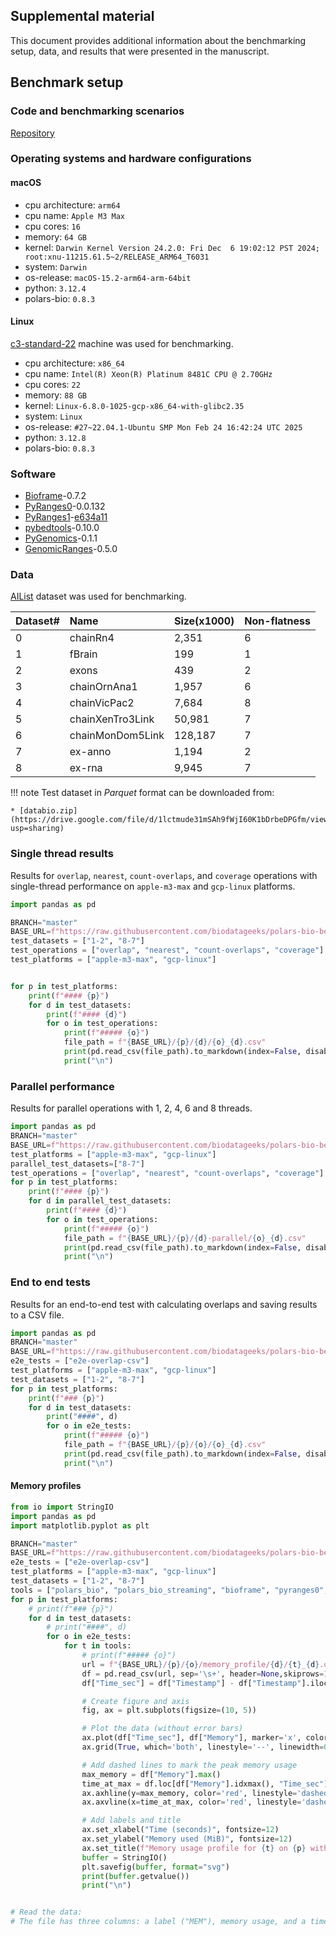 
## Supplemental material
This document provides additional information about the benchmarking setup, data, and results that were presented in the manuscript.

## Benchmark setup

### Code and  benchmarking scenarios
[Repository](https://github.com/biodatageeks/polars-bio-bench)

### Operating systems and hardware configurations

#### macOS

- cpu architecture: `arm64`
- cpu name: `Apple M3 Max`
- cpu cores: `16`
- memory: `64 GB`
- kernel: `Darwin Kernel Version 24.2.0: Fri Dec  6 19:02:12 PST 2024; root:xnu-11215.61.5~2/RELEASE_ARM64_T6031`
- system: `Darwin`
- os-release: `macOS-15.2-arm64-arm-64bit`
- python: `3.12.4`
- polars-bio: `0.8.3`


#### Linux
[c3-standard-22](https://gcloud-compute.com/c3-standard-22.html) machine was used for benchmarking.

- cpu architecture: `x86_64`
- cpu name: `Intel(R) Xeon(R) Platinum 8481C CPU @ 2.70GHz`
- cpu cores: `22`
- memory: `88 GB`
- kernel: `Linux-6.8.0-1025-gcp-x86_64-with-glibc2.35`
- system: `Linux`
- os-release: `#27~22.04.1-Ubuntu SMP Mon Feb 24 16:42:24 UTC 2025`
- python: `3.12.8`
- polars-bio: `0.8.3`

### Software

- [Bioframe](https://github.com/open2c/bioframe)-0.7.2
- [PyRanges0](https://github.com/pyranges/pyranges)-0.0.132
- [PyRanges1](https://github.com/pyranges/pyranges_1.x)-[e634a11](https://github.com/mwiewior/pyranges1/commit/e634a110e7c00d7c5458d69d5e39bec41d23a2fe)
- [pybedtools](https://github.com/daler/pybedtools)-0.10.0
- [PyGenomics](https://gitlab.com/gtamazian/pygenomics)-0.1.1
- [GenomicRanges](https://github.com/BiocPy/GenomicRanges)-0.5.0


### Data

[AIList](https://github.com/databio/AIList) dataset was used for benchmarking.

|Dataset#  | Name            | Size(x1000) | Non-flatness |
|:---------|:----------------|:------------|:-------------|
|0         | chainRn4        | 2,351       | 6            |
|1         | fBrain          | 199         | 1            |
|2         | exons           | 439         | 2            |
|3         | chainOrnAna1    | 1,957       | 6            |
|4         | chainVicPac2    | 7,684       | 8            |
|5         | chainXenTro3Link| 50,981      | 7            |
|6         | chainMonDom5Link| 128,187     | 7            |
|7         | ex-anno         | 1,194       | 2            |
|8         | ex-rna          | 9,945       | 7            |

!!! note
    Test dataset in *Parquet* format can be downloaded from:

    * [databio.zip](https://drive.google.com/file/d/1lctmude31mSAh9fWjI60K1bDrbeDPGfm/view?usp=sharing)


### Single thread results
Results for `overlap`, `nearest`, `count-overlaps`, and `coverage` operations with single-thread performance on `apple-m3-max` and `gcp-linux` platforms.
```python exec="true"
import pandas as pd

BRANCH="master"
BASE_URL=f"https://raw.githubusercontent.com/biodatageeks/polars-bio-bench/refs/heads/{BRANCH}/results/paper/"
test_datasets = ["1-2", "8-7"]
test_operations = ["overlap", "nearest", "count-overlaps", "coverage"]
test_platforms = ["apple-m3-max", "gcp-linux"]


for p in test_platforms:
    print(f"#### {p}")
    for d in test_datasets:
        print(f"#### {d}")
        for o in test_operations:
            print(f"##### {o}")
            file_path = f"{BASE_URL}/{p}/{d}/{o}_{d}.csv"
            print(pd.read_csv(file_path).to_markdown(index=False, disable_numparse=True))
            print("\n")


```
### Parallel performance
Results for parallel operations with 1, 2, 4, 6 and 8 threads.
```python exec="true"
import pandas as pd
BRANCH="master"
BASE_URL=f"https://raw.githubusercontent.com/biodatageeks/polars-bio-bench/refs/heads/{BRANCH}/results/paper/"
test_platforms = ["apple-m3-max", "gcp-linux"]
parallel_test_datasets=["8-7"]
test_operations = ["overlap", "nearest", "count-overlaps", "coverage"]
for p in test_platforms:
    print(f"#### {p}")
    for d in parallel_test_datasets:
        print(f"#### {d}")
        for o in test_operations:
            print(f"##### {o}")
            file_path = f"{BASE_URL}/{p}/{d}-parallel/{o}_{d}.csv"
            print(pd.read_csv(file_path).to_markdown(index=False, disable_numparse=True))
            print("\n")

```
### End to end tests
Results for an end-to-end test with calculating overlaps and saving results to a CSV file.
```python exec="true"
import pandas as pd
BRANCH="master"
BASE_URL=f"https://raw.githubusercontent.com/biodatageeks/polars-bio-bench/refs/heads/{BRANCH}/results/paper/"
e2e_tests = ["e2e-overlap-csv"]
test_platforms = ["apple-m3-max", "gcp-linux"]
test_datasets = ["1-2", "8-7"]
for p in test_platforms:
    print(f"### {p}")
    for d in test_datasets:
        print("####", d)
        for o in e2e_tests:
            print(f"##### {o}")
            file_path = f"{BASE_URL}/{p}/{o}/{o}_{d}.csv"
            print(pd.read_csv(file_path).to_markdown(index=False, disable_numparse=True))
            print("\n")
```

#### Memory profiles

```python exec="1" html="1"
from io import StringIO
import pandas as pd
import matplotlib.pyplot as plt

BRANCH="master"
BASE_URL=f"https://raw.githubusercontent.com/biodatageeks/polars-bio-bench/refs/heads/{BRANCH}/results/paper/"
e2e_tests = ["e2e-overlap-csv"]
test_platforms = ["apple-m3-max", "gcp-linux"]
test_datasets = ["1-2", "8-7"]
tools = ["polars_bio", "polars_bio_streaming", "bioframe", "pyranges0", "pyranges1"]
for p in test_platforms:
    # print(f"### {p}")
    for d in test_datasets:
        # print("####", d)
        for o in e2e_tests:
            for t in tools:
                # print(f"##### {o}")
                url = f"{BASE_URL}/{p}/{o}/memory_profile/{d}/{t}_{d}.dat"
                df = pd.read_csv(url, sep='\s+', header=None,skiprows=1, names=["Type", "Memory", "Timestamp"])
                df["Time_sec"] = df["Timestamp"] - df["Timestamp"].iloc[0]

                # Create figure and axis
                fig, ax = plt.subplots(figsize=(10, 5))

                # Plot the data (without error bars)
                ax.plot(df["Time_sec"], df["Memory"], marker='x', color='black')
                ax.grid(True, which='both', linestyle='--', linewidth=0.5, color='gray')

                # Add dashed lines to mark the peak memory usage
                max_memory = df["Memory"].max()
                time_at_max = df.loc[df["Memory"].idxmax(), "Time_sec"]
                ax.axhline(y=max_memory, color='red', linestyle='dashed')
                ax.axvline(x=time_at_max, color='red', linestyle='dashed')

                # Add labels and title
                ax.set_xlabel("Time (seconds)", fontsize=12)
                ax.set_ylabel("Memory used (MiB)", fontsize=12)
                ax.set_title(f"Memory usage profile for {t} on {p} with {d} dataset", fontsize=14)
                buffer = StringIO()
                plt.savefig(buffer, format="svg")
                print(buffer.getvalue())
                print("\n")


# Read the data:
# The file has three columns: a label ("MEM"), memory usage, and a timestamp.

```